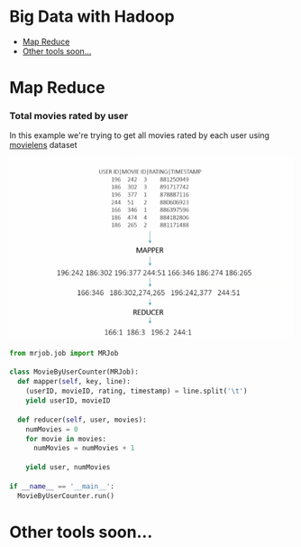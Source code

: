 # Big Data with Hadoop 

<ul>
  <li><a href="#mapreduce">Map Reduce</a></li>
  <li><a href="#other">Other tools soon...</a></li>

</ul>

<h1 id="mapreduce">Map Reduce</h1>
<h3 id="example1">Total movies rated by user</h3>
<p>In this example we're trying to get all movies rated by each user using <a href="http://grouplens.org/datasets/movielens/"> movielens</a> dataset</p>
<img src="imgs/demo.png">

```python
from mrjob.job import MRJob

class MovieByUserCounter(MRJob):
  def mapper(self, key, line):
    (userID, movieID, rating, timestamp) = line.split('\t')
    yield userID, movieID

  def reducer(self, user, movies):
    numMovies = 0
    for movie in movies:
      numMovies = numMovies + 1

    yield user, numMovies

if __name__ == '__main__':
  MovieByUserCounter.run()
```

<h1 id="other">Other tools soon...</h1>